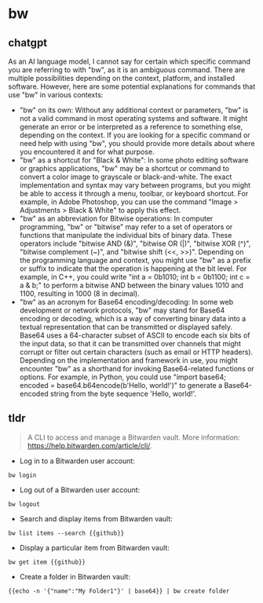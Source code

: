 # bw 
## chatgpt 
As an AI language model, I cannot say for certain which specific command you are referring to with "bw", as it is an ambiguous command. There are multiple possibilities depending on the context, platform, and installed software. However, here are some potential explanations for commands that use "bw" in various contexts:

- "bw" on its own: Without any additional context or parameters, "bw" is not a valid command in most operating systems and software. It might generate an error or be interpreted as a reference to something else, depending on the context. If you are looking for a specific command or need help with using "bw", you should provide more details about where you encountered it and for what purpose.
- "bw" as a shortcut for "Black & White": In some photo editing software or graphics applications, "bw" may be a shortcut or command to convert a color image to grayscale or black-and-white. The exact implementation and syntax may vary between programs, but you might be able to access it through a menu, toolbar, or keyboard shortcut. For example, in Adobe Photoshop, you can use the command "Image > Adjustments > Black & White" to apply this effect.
- "bw" as an abbreviation for Bitwise operations: In computer programming, "bw" or "bitwise" may refer to a set of operators or functions that manipulate the individual bits of binary data. These operators include "bitwise AND (&)", "bitwise OR (|)", "bitwise XOR (^)", "bitwise complement (~)", and "bitwise shift (<<, >>)". Depending on the programming language and context, you might use "bw" as a prefix or suffix to indicate that the operation is happening at the bit level. For example, in C++, you could write "int a = 0b1010; int b = 0b1100; int c = a & b;" to perform a bitwise AND between the binary values 1010 and 1100, resulting in 1000 (8 in decimal).
- "bw" as an acronym for Base64 encoding/decoding: In some web development or network protocols, "bw" may stand for Base64 encoding or decoding, which is a way of converting binary data into a textual representation that can be transmitted or displayed safely. Base64 uses a 64-character subset of ASCII to encode each six bits of the input data, so that it can be transmitted over channels that might corrupt or filter out certain characters (such as email or HTTP headers). Depending on the implementation and framework in use, you might encounter "bw" as a shorthand for invoking Base64-related functions or options. For example, in Python, you could use "import base64; encoded = base64.b64encode(b'Hello, world!')" to generate a Base64-encoded string from the byte sequence 'Hello, world!'. 

## tldr 
 
> A CLI to access and manage a Bitwarden vault.
> More information: <https://help.bitwarden.com/article/cli/>.

- Log in to a Bitwarden user account:

`bw login`

- Log out of a Bitwarden user account:

`bw logout`

- Search and display items from Bitwarden vault:

`bw list items --search {{github}}`

- Display a particular item from Bitwarden vault:

`bw get item {{github}}`

- Create a folder in Bitwarden vault:

`{{echo -n '{"name":"My Folder1"}' | base64}} | bw create folder`
